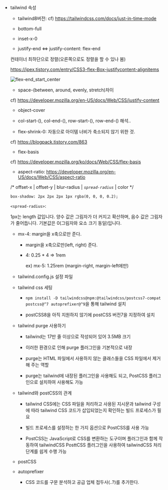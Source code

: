 * tailwind 속성

   - tailwind8버전: cf) https://tailwindcss.com/docs/just-in-time-mode

   - bottom-full

   - inset-x-0

   - justify-end <=> justify-content: flex-end

    컨테이너 최하단으로 정렬(오른쪽으로도 정렬을 할 수 있나 봄)

    https://ipex.tistory.com/entry/CSS3-flex-Box-justifycontent-alignitems

    ![flex-end_start_center](/uploads/bac98ba87ee35a451b3d8703c39326a4/flex-end_start_center.png)

   - space-(between, around, evenly, stretch)차이

   cf) https://developer.mozilla.org/en-US/docs/Web/CSS/justify-content

   - object-cover

   - col-start-(), col-end-(), row-start-(), row-end-() 해석..

   - flex-shrink-0: 자동으로 아이템 너비가 축소되지 않기 위한 것.

    cf) https://blogpack.tistory.com/863

   - flex-basis

    cf) https://developer.mozilla.org/ko/docs/Web/CSS/flex-basis

   - aspect-ratio: https://developer.mozilla.org/en-US/docs/Web/CSS/aspect-ratio

    /* offset-x | offset-y | blur-radius | *`spread-radius`* | color */

     `box-shadow: 2px 2px 2px 1px rgba(0, 0, 0, 0.2);`

     `<spread-radius>`:   

     1px는 length 값입니다. 양수 값은 그림자가 더 커지고 확산하며, 음수 값은 그림자가 줄어듭니다. 기본값은 0(그림자와 요소 크기 동일)입니다.

   - mx-4: margin을 x축으로만 준다.

      - margin을 x축으로만(left, right) 준다.

      - 4: 0.25 * 4 => 1rem

        ex) mx-5: 1.25rem (margin-right, margin-left에만)


   - tailwind.config.js 설정 파일
      

   - tailwind css 세팅

      - `npm install -D tailwindcss@npm:@tailwindcss/postcss7-compat postcss@^7 autoprefixer@^9`을 통해 tailwind 설치

      - postCSS8을 아직 지원하지 않기에 postCSS 버전7을 지정하여 설치

   - tailwind purge 사용하기

      - tailwind는 17만 줄 이상으로 작성되어 있어 3.5MB 크기

      - 이러한 환경으로 인해 purge 플러그인을 기본적으로 내장

      - purge는 HTML 파일에서 사용하지 않는 클래스들을 CSS 파일에서 제거해 주는 역할

      - purge는 tailwind에 내장된 플러그인을 사용해도 되고, PostCSS 플러그인으로 설치하여 사용해도 가능

   - tailwind와 postCSS의 관계

      - tailwind CSS에는 CSS 파일을 처리하고 사용된 지시문과 tailwind 구성에 따라 tailwind CSS 코드가 삽입되었는지 확인하는 빌드 프로세스가 필요

      - 빌드 프로세스를 설정하는 한 가지 옵션으로 PostCSS를 사용 가능

      - PostCSS는 JavaScript로 CSS를 변환하는 도구이며 플러그인과 함께 작동하여 tailwindCSS PosttCSS 플러그인을 사용하여 tailwindCSS 처리 단계를 쉽게 수행 가능

   - postCSS

   - autoprefixer

      - CSS 코드를 구문 분석하고 공급 업체 접두사(..?)를 추가한다.

   <br/>
